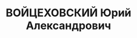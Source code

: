 ---
title: ВОЙЦЕХОВСКИЙ Юрий Александрович
description: "Род. в 1883 в Киевской губернии - расстрелян 25.10.1937, член Партии\
  \ социалистов-революционеров, в 1918 - 1920 член Украинской коммунистической партии\
  \ (боротьбистов), с 1920 член РКП(б) \n  Образование \n    окончил Киевский коммерческий\
  \ институт \n  Послужной список \n  1919 -   член коллегии Народного комиссариата\
  \ просвещения Украинской ССР \n    заведующий Подольским районным финансовым отделом\
  \ \n    член коллегии Главсахара (Киев) \n    директор Украинского Государственного\
  \ Банка \n  - 1925  член Главного Правления Сахаротреста \n  1925 -   заведующий\
  \ Государственным издательством Украинской ССР \n    председатель Исполнительного\
  \ комитета Черниговского окружного Совета \n  29.11.1927 - 5.6.1930  кандидат в\
  \ члены ЦК КП(б) Украины \n  3.1928 - 1.1932  председатель Исполнительного комитета\
  \ Киевского городского Совета \n  3.1928 - 1930  председатель Исполнительного комитета\
  \ Киевского окружного Совета \n  15.6.1930 - 27.5.1937  член ЦК КП(б) Украины \n\
  \  1.1932 - 5.4.1936  секретарь Президиума Всеукраинского ЦИК \n  - 7.1937  заместитель\
  \ председателя Верховного Суда Украинской ССР \n  3.6 - .7.1937  член Ревизионной\
  \ комиссии КП(б) Украины \n  июл.37  арестован"
---